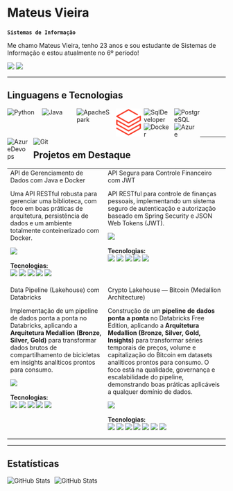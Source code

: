 # Mateus Vieira 

**`Sistemas de Informação`**

Me chamo Mateus Vieira, tenho 23 anos e sou estudante de Sistemas de Informação e estou atualmente no 6º período!


<div> 
  <a href="https://www.linkedin.com/in/mateus-vieira-54532b2b7/" target="_blank"><img src="https://img.shields.io/badge/-LinkedIn-%230077B5?style=for-the-badge&logo=linkedin&logoColor=white" target="_blank"></a>
  <a href = "mailto:mateusramosv2@gmail.com"><img src="https://img.shields.io/badge/-Gmail-%23333?style=for-the-badge&logo=gmail&logoColor=white" target="_blank"></a>
</div>

---

##  Linguagens e Tecnologias
     
<img 
    align="left" 
    alt="Python"
    title="Python" 
    width="70px" 
    style="padding-right: 10px;"
    src="https://cdn.jsdelivr.net/gh/devicons/devicon@latest/icons/python/python-original.svg"
/>

<img 
    align="left" 
    alt="Java" 
    title="Java"
    width="70px" 
    style="padding-right: 10px;" 
    src="https://cdn.jsdelivr.net/gh/devicons/devicon@latest/icons/java/java-original-wordmark.svg" 
/>

<img 
    align="left" 
    alt="ApacheSpark" 
    title="ApacheSpark"
    width="80px" 
    style="padding-right: 10px;" 
    src="https://cdn.jsdelivr.net/gh/devicons/devicon@latest/icons/apachespark/apachespark-original-wordmark.svg"
/>

<img 
    align="left" 
    alt="DataBricks" 
    title="Databricks"
    width="60px" 
    style="padding-right: 5px;" 
    src="https://github.com/willdegl4n/willdegl4n/blob/main/logos/Databricks.png"
/>

<img 
    align="left" 
    alt="SqlDeveloper"
    title="SqlDeveloper" 
    width="60px" 
    style="padding-right: 10px;" 
    src="https://cdn.jsdelivr.net/gh/devicons/devicon@latest/icons/azuresqldatabase/azuresqldatabase-original.svg" 
/>
<img 
    align="left" 
    alt="PostgreSQL"
    title="PostgreSQL" 
    width="60px" 
    style="padding-right: 10px;" 
    src="https://cdn.jsdelivr.net/gh/devicons/devicon@latest/icons/postgresql/postgresql-original-wordmark.svg" 
/>


<img 
    align="left" 
    alt="Docker" 
    title="Docker"
    width="60px" 
    style="padding-right: 10px;" 
    src="https://cdn.jsdelivr.net/gh/devicons/devicon@latest/icons/docker/docker-plain-wordmark.svg" 
/>


<img 
    align="left" 
    alt="Azure" 
    title="Azure"
    width="50px" 
    style="padding-right: 10px;" 
    src="https://cdn.jsdelivr.net/gh/devicons/devicon@latest/icons/azure/azure-original.svg" 
/>
<img 
    align="left" 
    alt="AzureDevops"
    title="AzureDevops" 
    width="50px" 
    style="padding-right: 10px;" 
    src="https://cdn.jsdelivr.net/gh/devicons/devicon@latest/icons/azuredevops/azuredevops-original.svg" 
/>


<img 
    align="left" 
    alt="Git" 
    title="Git"
    width="60px" 
    style="padding-right: 10px;" 
    src="https://cdn.jsdelivr.net/gh/devicons/devicon@latest/icons/git/git-original.svg" 
/>

<br/>
<br/>

<br/>


---

## Projetos em Destaque

<table>
  <tr>
    <td valign="top">
      API de Gerenciamento de Dados com Java e Docker
      <p>Uma API RESTful robusta para gerenciar uma biblioteca, com foco em boas práticas de arquitetura, persistência de dados e um ambiente totalmente conteinerizado com Docker.</p>
      <p>
        <a href="https://github.com/MateusRamosv2/biblioteca" target="_blank">
          <img src="https://img.shields.io/badge/Ver%20Repositório-%23333?style=for-the-badge&logo=github&logoColor=white" />
        </a>
      </p>
      <p>
        <strong>Tecnologias:</strong><br>
        <img src="https://img.shields.io/badge/Java-ED8B00?style=for-the-badge&logo=openjdk&logoColor=white" />
        <img src="https://img.shields.io/badge/Spring-6DB33F?style=for-the-badge&logo=spring&logoColor=white" />
        <img src="https://img.shields.io/badge/PostgreSQL-4169E1?style=for-the-badge&logo=postgresql&logoColor=white" />
        <img src="https://img.shields.io/badge/Docker-2496ED?style=for-the-badge&logo=docker&logoColor=white" />
        <img src="https://img.shields.io/badge/Postman-FF6C37?style=for-the-badge&logo=postman&logoColor=white" />
      </p>
    </td>
    <td valign="top">
      API Segura para Controle Financeiro com JWT
      <p>API RESTful para controle de finanças pessoais, implementando um sistema seguro de autenticação e autorização baseado em Spring Security e JSON Web Tokens (JWT).</p>
      <p>
        <a href="https://github.com/Desenvolvimento-Back-End-2025/trabalho-financas-pessoais-MateusRamosv2" target="_blank">
          <img src="https://img.shields.io/badge/Ver%20Repositório-%23333?style=for-the-badge&logo=github&logoColor=white" />
        </a>
      </p>
      <p>
        <strong>Tecnologias:</strong><br>
        <img src="https://img.shields.io/badge/Java-ED8B00?style=for-the-badge&logo=openjdk&logoColor=white" />
        <img src="https://img.shields.io/badge/Spring_Security-6DB33F?style=for-the-badge&logo=springsecurity&logoColor=white" />
        <img src="https://img.shields.io/badge/JWT-000000?style=for-the-badge&logo=jsonwebtokens&logoColor=white" />
        <img src="https://img.shields.io/badge/H2_Database-4479A1?style=for-the-badge&logo=h2&logoColor=white" />
        <img src="https://img.shields.io/badge/Postman-FF6C37?style=for-the-badge&logo=postman&logoColor=white" />
      </p>
    </td>
  </tr>
  <tr>
    <td valign="top">
      Data Pipeline (Lakehouse) com Databricks
      <p>Implementação de um pipeline de dados ponta a ponta no Databricks, aplicando a <strong>Arquitetura Medallion (Bronze, Silver, Gold)</strong> para transformar dados brutos de compartilhamento de bicicletas em insights analíticos prontos para consumo.</p>
      <p>
        <a href="https://github.com/MateusRamosv2/london-bike-lakehouse" target="_blank">
          <img src="https://img.shields.io/badge/Ver%20Repositório-%23333?style=for-the-badge&logo=github&logoColor=white" />
        </a>
      </p>
      <p>
        <strong>Tecnologias:</strong><br>
        <img src="https://img.shields.io/badge/Databricks-FF3621?style=for-the-badge&logo=databricks&logoColor=white" />
        <img src="https://img.shields.io/badge/PySpark-E25A1C?style=for-the-badge&logo=apachespark&logoColor=white" />
        <img src="https://img.shields.io/badge/Python-3776AB?style=for-the-badge&logo=python&logoColor=white" />
        <img src="https://img.shields.io/badge/Pandas-150458?style=for-the-badge&logo=pandas&logoColor=white" />
        <img src="https://img.shields.io/badge/Apache_Parquet-5087D8?style=for-the-badge&logo=apache&logoColor=white" />
      </p>
    </td>
    <td valign="top">
      Crypto Lakehouse — Bitcoin (Medallion Architecture)
      <p>Construção de um <strong>pipeline de dados ponta a ponta</strong> no Databricks Free Edition, aplicando a <strong>Arquitetura Medallion (Bronze, Silver, Gold, Insights)</strong> para transformar séries temporais de preços, volume e capitalização do Bitcoin em datasets analíticos prontos para consumo. O foco está na qualidade, governança e escalabilidade do pipeline, demonstrando boas práticas aplicáveis a qualquer domínio de dados.</p>
      <p>
        <a href="https://github.com/MateusRamosv2/crypto_lakehouse" target="_blank">
          <img src="https://img.shields.io/badge/Ver%20Repositório-%23333?style=for-the-badge&logo=github&logoColor=white" />
        </a>
      </p>
      <p>
        <strong>Tecnologias:</strong><br>
        <img src="https://img.shields.io/badge/Databricks-FF3621?style=for-the-badge&logo=databricks&logoColor=white" />
        <img src="https://img.shields.io/badge/Python-3776AB?style=for-the-badge&logo=python&logoColor=white" />
        <img src="https://img.shields.io/badge/Pandas-150458?style=for-the-badge&logo=pandas&logoColor=white" />
        <img src="https://img.shields.io/badge/PySpark-E25A1C?style=for-the-badge&logo=apachespark&logoColor=white" />
        <img src="https://img.shields.io/badge/Apache_Parquet-5087D8?style=for-the-badge&logo=apache&logoColor=white" />
        <img src="https://img.shields.io/badge/Matplotlib-11557c?style=for-the-badge&logo=plotly&logoColor=white" />
        <img src="https://img.shields.io/badge/SQL-025E8C?style=for-the-badge&logoColor=white" />
      </p>
    </td>
  </tr>
</table>

---

## Estatísticas

<p>
  <img 
    align="left" 
    alt="GitHub Stats" 
    height="200" 
    style="padding-right: 10px;" 
    src="https://github-readme-stats.vercel.app/api?username=MateusRamosv2&show_icons=true&theme=midnight-purple&include_all_commits=True&locale=pt-br" 
  />

<img 
      align="left" 
      alt="GitHub Stats" 
      height="200" 
      src="https://github-readme-stats.vercel.app/api/top-langs/?username=MateusRamosv2&theme=midnight-purple&layout=compact&custom_title=Tecnologias&langs_count=9" 
  />

</p>

